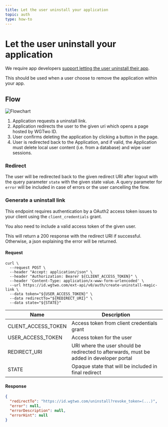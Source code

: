 ```yaml
---
title: Let the user uninstall your application
topic: auth
type: how-to
---
```


# Let the user uninstall your application

We require app developers [support letting the user uninstall their app](/auth/explanation/why-support-user-app-uninstallation/).

This should be used when a user choose to remove the application within your app.




## Flow
![Flowchart](~/assets/images/auth-revoke-session.svg)

1. Application requests a uninstall link.
2. Application redirects the user to the given uri which opens a page hosted by WGTwo ID.  
3. User confirms deleting the application by clicking a button in the page.
4. User is redirected back to the Application, and if valid, the Application must delete local user content (i.e. from a database) and wipe user sessions.

### Redirect
The user will be redirected back to the given redirect URI after logout with the query parameter `state` with the given
state value. A query parameter for `error` will be included in case of errors or the user cancelling the flow. 

### Generate a uninstall link
This endpoint requires authentication by a OAuth2 access token issues to your client using the `client_credentials` grant. 

You also need to include a valid access token of the given user.

This will return a 200 response with the redirect URI if successful.
Otherwise, a json explaining the error will be returned.

#### Request

```shell script
curl \
  --request POST \
  --header "Accept: application/json" \
  --header "Authorization: Bearer ${CLIENT_ACCESS_TOKEN}" \
  --header 'Content-Type: application/x-www-form-urlencoded' \
  --url https://id.wgtwo.com/ext-api/v0/auth/create-uninstall-magic-link \
  --data token="${USER_ACCESS_TOKEN}" \
  --data redirectTo="${REDIRECT_URI}" \
  --data state="${STATE}"
```

| Name                | Description                                                                              |
|---------------------|------------------------------------------------------------------------------------------|
| CLIENT_ACCESS_TOKEN | Access token from client credentials grant                                               |
| USER_ACCESS_TOKEN   | Access token for the user                                                                |
| REDIRECT_URI        | URI where the user should be redirected to afterwards, must be added in developer portal |
| STATE               | Opaque state that will be included in final redirect                                     |

#### Response
```json
{
  "redirectTo": "https://id.wgtwo.com/uninstall?revoke_token=(...)",
  "error": null,
  "errorDescription": null,
  "errorHint": null
}
```

